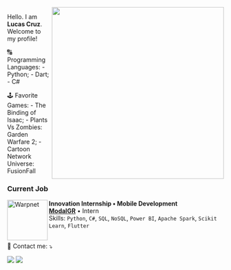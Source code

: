 <img src="https://vera-teknoloji.com/wp-content/uploads/2022/04/63583-visualization-data-illustration-png-image-high-quality.png" min-width="400px" max-width="400px" width="400px" align="right">

<p align="left"> 
  Hello. I am <strong>Lucas Cruz</strong>. Welcome to my profile!<br>
</p>

<p align="left">
  🔠 Programming Languages: 
  - Python; 
  - Dart; 
  - C#
</p>

<p align="left">
  🕹️ Favorite Games: 
  - The Binding of Isaac; 
  - Plants Vs Zombies: Garden Warfare 2; 
  - Cartoon Network Universe: FusionFall
</p>

### Current Job

[<img align="left" height="94px" width="94px" alt="Warpnet" src="https://modalgr.com.br/wp-content/themes/modal/images/logo-patenteado.png"/>](https://modalgr.com.br/)

**Innovation Internship • Mobile Development** \
[**ModalGR**](https://modalgr.com.br/) • Intern \
Skills: `Python`, `C#`, `SQL`, `NoSQL`, `Power BI`, `Apache Spark`, `Scikit Learn`, `Flutter`\
<br/>

<p align="left">
  💌 Contact me: ⤵️
</p>

<p align="left">
  <a href="mailto:lucascruzestudo@gmail.com.br" alt="Gmail">
  <img src="https://img.shields.io/badge/-Gmail-FF0000?style=flat-square&labelColor=FF0000&logo=gmail&logoColor=white" /></a>

  <a href="https://www.linkedin.com/in/lucasgomescruz" alt="LinkedIn">
  <img src="https://img.shields.io/badge/-Linkedin-0e76a8?style=flat-square&logo=Linkedin&logoColor=white" /></a>

</p>
